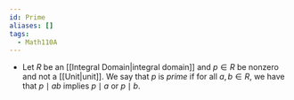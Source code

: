 ```yaml
---
id: Prime
aliases: []
tags:
  - Math110A
---
```


- Let $R$ be an [[Integral Domain|integral domain]] and $p\in R$ be nonzero and
  not a [[Unit|unit]]. We say that $p$ is _prime_ if for all $a, b\in R$, we
  have that $p\mid ab$ implies $p\mid a$ or $p\mid b$.
